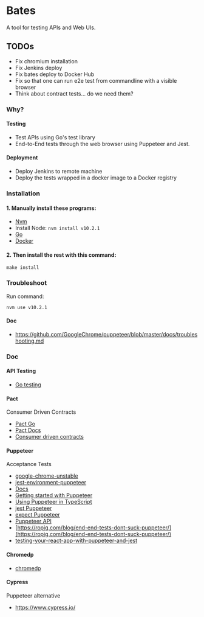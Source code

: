 # Bates
A tool for testing APIs and Web UIs.

## TODOs
* Fix chromium installation
* Fix Jenkins deploy
* Fix bates deploy to Docker Hub
* Fix so that one can run e2e test from commandline with a visible browser
* Think about contract tests... do we need them?

### Why?

#### Testing
* Test APIs using Go's test library
* End-to-End tests through the web browser using Puppeteer and Jest.

#### Deployment
* Deploy Jenkins to remote machine
* Deploy the tests wrapped in a docker image to a Docker registry

### Installation

#### 1. Manually install these programs:
* [Nvm](https://github.com/creationix/nvm)
* Install Node: `nvm install v10.2.1`
* [Go](https://golang.org/doc/install)
* [Docker](https://docs.docker.com/install/)

#### 2. Then install the rest with this command:
```
make install
```

### Troubleshoot
Run command:
```
nvm use v10.2.1
```

#### Doc
* https://github.com/GoogleChrome/puppeteer/blob/master/docs/troubleshooting.md


### Doc

#### API Testing
* [Go testing](https://golang.org/pkg/testing/)

#### Pact
Consumer Driven Contracts
* [Pact Go](https://github.com/pact-foundation/pact-go/)
* [Pact Docs](https://docs.pact.io/)
* [Consumer driven contracts](https://martinfowler.com/articles/consumerDrivenContracts.html)

#### Puppeteer
Acceptance Tests
* [google-chrome-unstable](https://peter.sh/experiments/chromium-command-line-switches/)
* [jest-environment-puppeteer](https://github.com/smooth-code/jest-puppeteer/tree/master/packages/jest-environment-puppeteer)
* [Docs](https://jasmine.github.io/2.1/introduction.html)
* [Getting started with Puppeteer](https://developers.google.com/web/tools/puppeteer/)
* [Using Puppeteer in TypeScript](https://www.lewuathe.com/using-puppeteer-in-typescript.htm)
* [jest Puppeteer](https://github.com/smooth-code/jest-puppeteer)
* [expect Puppeteer](https://github.com/smooth-code/jest-puppeteer/blob/master/packages/expect-puppeteer/README.md#api)
* [Puppeteer API](https://github.com/GoogleChrome/puppeteer/blob/master/docs/api.md)
* [https://ropig.com/blog/end-end-tests-dont-suck-puppeteer/](https://ropig.com/blog/end-end-tests-dont-suck-puppeteer/)
* [testing-your-react-app-with-puppeteer-and-jest](https://blog.bitsrc.io/testing-your-react-app-with-puppeteer-and-jest-c72b3dfcde59)

#### Chromedp
* [chromedp](https://github.com/chromedp/examples)

#### Cypress
Puppeteer alternative
* https://www.cypress.io/


